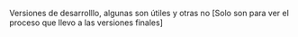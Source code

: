 Versiones de desarrolllo, algunas son útiles y otras no
[Solo son para ver el proceso que llevo a las versiones finales]
